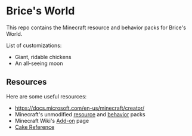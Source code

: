 Brice's World
=============

This repo contains the Minecraft resource and behavior packs for Brice's World.

List of customizations:

- Giant, ridable chickens
- An all-seeing moon

Resources
---------

Here are some useful resources:

- https://docs.microsoft.com/en-us/minecraft/creator/
- Minecraft's unmodified [resource](https://aka.ms/resourcepacktemplate) and [behavior](https://aka.ms/behaviorpacktemplate) packs
- Minecraft Wiki's [Add-on](https://minecraft.gamepedia.com/Add-on) page
- [Cake Reference](https://cakebuild.net/dsl/)
